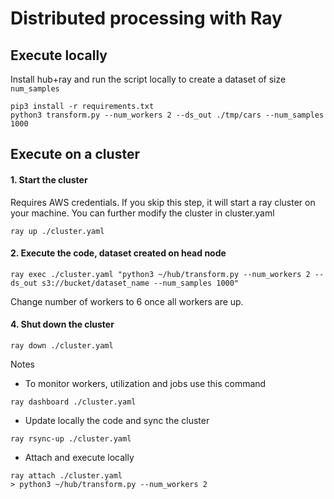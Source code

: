 # Distributed processing with Ray


## Execute locally
Install hub+ray and run the script locally to create a dataset of size `num_samples`
```
pip3 install -r requirements.txt
python3 transform.py --num_workers 2 --ds_out ./tmp/cars --num_samples 1000
```


## Execute on a cluster
#### 1. Start the cluster
Requires AWS credentials. If you skip this step, it will start a ray cluster on your machine. You can further modify the cluster in cluster.yaml
```
ray up ./cluster.yaml
```

#### 2. Execute the code, dataset created on head node
```
ray exec ./cluster.yaml "python3 ~/hub/transform.py --num_workers 2 --ds_out s3://bucket/dataset_name --num_samples 1000"
```
Change number of workers to 6 once all workers are up.


#### 4. Shut down the cluster
```
ray down ./cluster.yaml
```

Notes

* To monitor workers, utilization and jobs use this command
```
ray dashboard ./cluster.yaml
```

* Update locally the code and sync the cluster

```
ray rsync-up ./cluster.yaml
```

* Attach and execute locally
```
ray attach ./cluster.yaml
> python3 ~/hub/transform.py --num_workers 2
```
